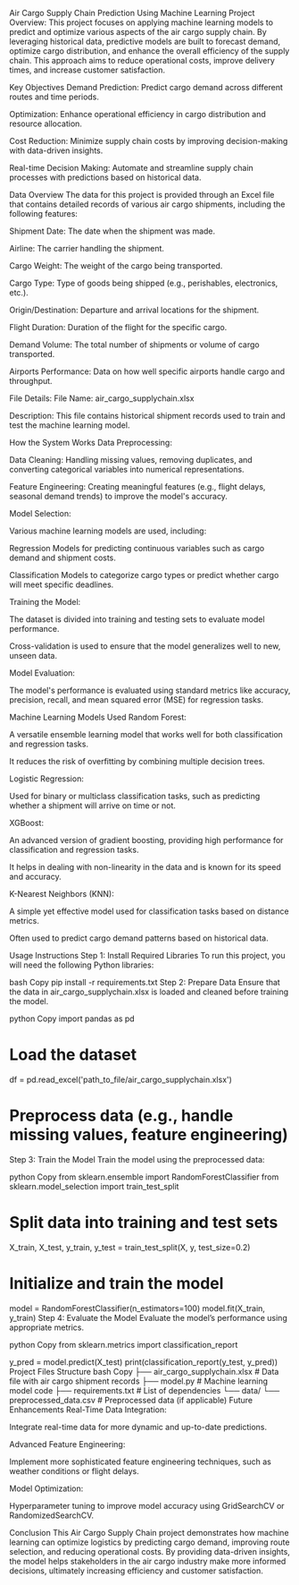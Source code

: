 Air Cargo Supply Chain Prediction Using Machine Learning
Project Overview:
This project focuses on applying machine learning models to predict and optimize various aspects of the air cargo supply chain. By leveraging historical data, predictive models are built to forecast demand, optimize cargo distribution, and enhance the overall efficiency of the supply chain. This approach aims to reduce operational costs, improve delivery times, and increase customer satisfaction.

Key Objectives
Demand Prediction: Predict cargo demand across different routes and time periods.

Optimization: Enhance operational efficiency in cargo distribution and resource allocation.

Cost Reduction: Minimize supply chain costs by improving decision-making with data-driven insights.

Real-time Decision Making: Automate and streamline supply chain processes with predictions based on historical data.

Data Overview
The data for this project is provided through an Excel file that contains detailed records of various air cargo shipments, including the following features:

Shipment Date: The date when the shipment was made.

Airline: The carrier handling the shipment.

Cargo Weight: The weight of the cargo being transported.

Cargo Type: Type of goods being shipped (e.g., perishables, electronics, etc.).

Origin/Destination: Departure and arrival locations for the shipment.

Flight Duration: Duration of the flight for the specific cargo.

Demand Volume: The total number of shipments or volume of cargo transported.

Airports Performance: Data on how well specific airports handle cargo and throughput.

File Details:
File Name: air_cargo_supplychain.xlsx

Description: This file contains historical shipment records used to train and test the machine learning model.

How the System Works
Data Preprocessing:

Data Cleaning: Handling missing values, removing duplicates, and converting categorical variables into numerical representations.

Feature Engineering: Creating meaningful features (e.g., flight delays, seasonal demand trends) to improve the model's accuracy.

Model Selection:

Various machine learning models are used, including:

Regression Models for predicting continuous variables such as cargo demand and shipment costs.

Classification Models to categorize cargo types or predict whether cargo will meet specific deadlines.

Training the Model:

The dataset is divided into training and testing sets to evaluate model performance.

Cross-validation is used to ensure that the model generalizes well to new, unseen data.

Model Evaluation:

The model's performance is evaluated using standard metrics like accuracy, precision, recall, and mean squared error (MSE) for regression tasks.

Machine Learning Models Used
Random Forest:

A versatile ensemble learning model that works well for both classification and regression tasks.

It reduces the risk of overfitting by combining multiple decision trees.

Logistic Regression:

Used for binary or multiclass classification tasks, such as predicting whether a shipment will arrive on time or not.

XGBoost:

An advanced version of gradient boosting, providing high performance for classification and regression tasks.

It helps in dealing with non-linearity in the data and is known for its speed and accuracy.

K-Nearest Neighbors (KNN):

A simple yet effective model used for classification tasks based on distance metrics.

Often used to predict cargo demand patterns based on historical data.

Usage Instructions
Step 1: Install Required Libraries
To run this project, you will need the following Python libraries:

bash
Copy
pip install -r requirements.txt
Step 2: Prepare Data
Ensure that the data in air_cargo_supplychain.xlsx is loaded and cleaned before training the model.

python
Copy
import pandas as pd

# Load the dataset
df = pd.read_excel('path_to_file/air_cargo_supplychain.xlsx')

# Preprocess data (e.g., handle missing values, feature engineering)
Step 3: Train the Model
Train the model using the preprocessed data:

python
Copy
from sklearn.ensemble import RandomForestClassifier
from sklearn.model_selection import train_test_split

# Split data into training and test sets
X_train, X_test, y_train, y_test = train_test_split(X, y, test_size=0.2)

# Initialize and train the model
model = RandomForestClassifier(n_estimators=100)
model.fit(X_train, y_train)
Step 4: Evaluate the Model
Evaluate the model’s performance using appropriate metrics.

python
Copy
from sklearn.metrics import classification_report

y_pred = model.predict(X_test)
print(classification_report(y_test, y_pred))
Project Files Structure
bash
Copy
├── air_cargo_supplychain.xlsx  # Data file with air cargo shipment records
├── model.py                # Machine learning model code
├── requirements.txt        # List of dependencies
└── data/
    └── preprocessed_data.csv  # Preprocessed data (if applicable)
Future Enhancements
Real-Time Data Integration:

Integrate real-time data for more dynamic and up-to-date predictions.

Advanced Feature Engineering:

Implement more sophisticated feature engineering techniques, such as weather conditions or flight delays.

Model Optimization:

Hyperparameter tuning to improve model accuracy using GridSearchCV or RandomizedSearchCV.

Conclusion
This Air Cargo Supply Chain project demonstrates how machine learning can optimize logistics by predicting cargo demand, improving route selection, and reducing operational costs. By providing data-driven insights, the model helps stakeholders in the air cargo industry make more informed decisions, ultimately increasing efficiency and customer satisfaction.

